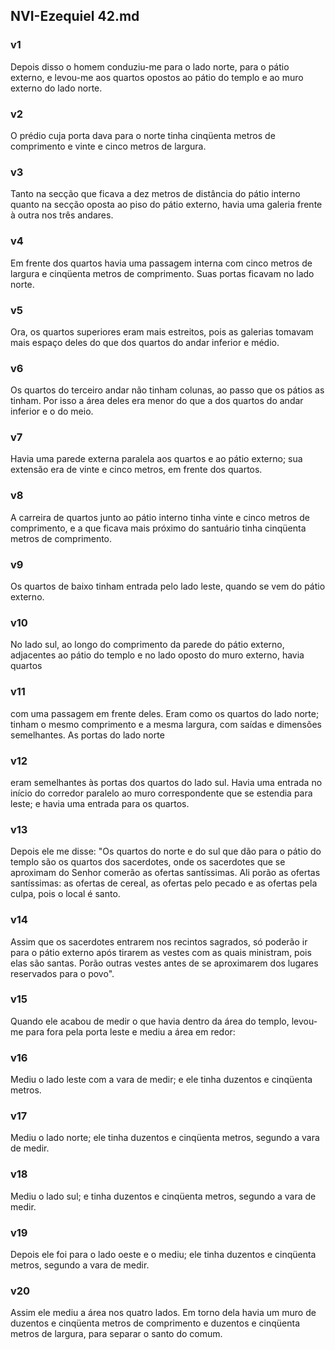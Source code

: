 ## NVI-Ezequiel 42.md
### v1
 Depois disso o homem conduziu-me para o lado norte, para o pátio externo, e levou-me aos quartos opostos ao pátio do templo e ao muro externo do lado norte.
### v2
 O prédio cuja porta dava para o norte tinha cinqüenta metros de comprimento e vinte e cinco metros de largura.
### v3
 Tanto na secção que ficava a dez metros de distância do pátio interno quanto na secção oposta ao piso do pátio externo, havia uma galeria frente à outra nos três andares.
### v4
 Em frente dos quartos havia uma passagem interna com cinco metros de largura e cinqüenta metros de comprimento. Suas portas ficavam no lado norte.
### v5
 Ora, os quartos superiores eram mais estreitos, pois as galerias tomavam mais espaço deles do que dos quartos do andar inferior e médio.
### v6
 Os quartos do terceiro andar não tinham colunas, ao passo que os pátios as tinham. Por isso a área deles era menor do que a dos quartos do andar inferior e o do meio.
### v7
 Havia uma parede externa paralela aos quartos e ao pátio externo; sua extensão era de vinte e cinco metros, em frente dos quartos.
### v8
 A carreira de quartos junto ao pátio interno tinha vinte e cinco metros de comprimento, e a que ficava mais próximo do santuário tinha cinqüenta metros de comprimento.
### v9
 Os quartos de baixo tinham entrada pelo lado leste, quando se vem do pátio externo.
### v10
 No lado sul, ao longo do comprimento da parede do pátio externo, adjacentes ao pátio do templo e no lado oposto do muro externo, havia quartos
### v11
 com uma passagem em frente deles. Eram como os quartos do lado norte; tinham o mesmo comprimento e a mesma largura, com saídas e dimensões semelhantes. As portas do lado norte
### v12
 eram semelhantes às portas dos quartos do lado sul. Havia uma entrada no início do corredor paralelo ao muro correspondente que se estendia para leste; e havia uma entrada para os quartos.
### v13
 Depois ele me disse: "Os quartos do norte e do sul que dão para o pátio do templo são os quartos dos sacerdotes, onde os sacerdotes que se aproximam do Senhor comerão as ofertas santíssimas. Ali porão as ofertas santíssimas: as ofertas de cereal, as ofertas pelo pecado e as ofertas pela culpa, pois o local é santo.
### v14
 Assim que os sacerdotes entrarem nos recintos sagrados, só poderão ir para o pátio externo após tirarem as vestes com as quais ministram, pois elas são santas. Porão outras vestes antes de se aproximarem dos lugares reservados para o povo".
### v15
 Quando ele acabou de medir o que havia dentro da área do templo, levou-me para fora pela porta leste e mediu a área em redor:
### v16
 Mediu o lado leste com a vara de medir; e ele tinha duzentos e cinqüenta metros.
### v17
 Mediu o lado norte; ele tinha duzentos e cinqüenta metros, segundo a vara de medir.
### v18
 Mediu o lado sul; e tinha duzentos e cinqüenta metros, segundo a vara de medir.
### v19
 Depois ele foi para o lado oeste e o mediu; ele tinha duzentos e cinqüenta metros, segundo a vara de medir.
### v20
 Assim ele mediu a área nos quatro lados. Em torno dela havia um muro de duzentos e cinqüenta metros de comprimento e duzentos e cinqüenta metros de largura, para separar o santo do comum.
